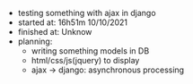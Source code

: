 - testing something with ajax in django
- started at: 16h51m 10/10/2021
- finished at: Unknow
- planning:
  - writing something models in DB
  - html/css/js(jquery) to display
  - ajax -> django: asynchronous processing
            